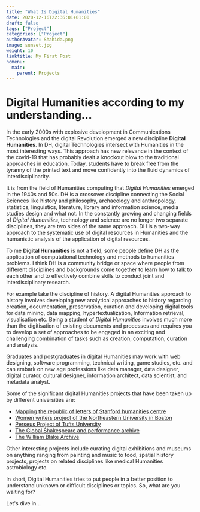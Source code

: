 ```yaml
---
title: "What Is Digital Humanities"
date: 2020-12-16T22:36:01+01:00
draft: false
tags: ["Project"]
categories: ["Project"]
authorAvatar: Shahida.png
image: sunset.jpg
weight: 10
linktitle: My First Post
nomenu:
  main:
    parent: Projects
---
```



# Digital Humanities according to my understanding...


In the early 2000s with explosive development in Communications Technologies and the digital Revolution emerged a new discipline **Digital Humanities**. In DH, digital Technologies intersect with Humanities in the most interesting ways. This approach has new relevance in the context of the covid-19 that has probably dealt a knockout blow to the traditional approaches in education. Today, students have to break free from the tyranny of the printed text and move confidently into the fluid dynamics of interdisciplinarity.   

It is from the field of Humanities computing that *Digital Humanities* emerged in the 1940s and 50s. DH is a crossover discipline connecting the Social Sciences like history and philosophy, archaeology and anthropology, statistics, linguistics, literature, library and information science, media studies design and what not. In the constantly growing and changing fields of *Digital Humanities*, technology and science are no longer two separate disciplines, they are two sides of the same approach. DH is a two-way approach to the systematic use of digital resources in Humanities and the humanistic analysis of the application of digital resources.    


To me **Digital Humanities** is not a field, some people define DH as the application of computational technology and methods to humanities problems. I think DH is a community bridge or space where people from different disciplines and backgrounds come together to learn how to talk to each other and to effectively combine skills to conduct joint and interdisciplinary research.    


For example take the discipline of history. A digital Humanities approach to history involves developing new analytical approaches to history regarding creation, documentation, preservation, curation and developing digital tools for data mining, data mapping, hypertextualization, Information retrieval, visualisation etc. Being a student of *Digital Humanities* involves much more than the digitisation of existing documents and processes and requires you to develop a set of approaches to be engaged in an exciting and challenging combination of tasks such as creation, computation, curation and analysis.     

Graduates and postgraduates in digital Humanities may work with web designing, software programming, technical writing, game studies, etc. and can embark on new age professions like data manager, data designer, digital curator, cultural designer, information architect, data scientist, and metadata analyst.   


Some of the significant digital Humanities projects that have been taken up by different universities are:   

- [Mapping the republic of letters of Stanford humanities centre](http://republicofletters.stanford.edu/)
- [Women writers project of the Northeastern University in Boston](https://www.wwp.northeastern.edu/#:~:text=The%20Women%20Writers%20Project%20is,scholars%2C%20and%20the%20general%20reader.) 
- [Perseus Project of Tufts University](http://www.perseus.tufts.edu/hopper/)
- [The Global Shakespeare and performance archive](https://globalshakespeares.mit.edu/)
- [The William Blake Archive](http://www.blakearchive.org/) 
  


Other interesting projects include curating digital exhibitions and museums on anything ranging from painting and music to food, spatial history projects, projects on related disciplines like medical Humanities astrobiology etc.    

In short, Digital  Humanities tries to put people in a better position to understand unknown or difficult disciplines or topics. So, what are you waiting for?     


Let's dive in...
